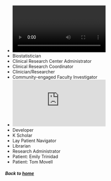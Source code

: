  * ![Basic Scientist](./assets/BasicScientist_PersonaProfile.mp4)
 * Biostatistician
 * Clinical Research Center Administrator
 * Clinical Research Coordinator
 * Clinician/Researcher
 * Community-engaged Faculty Investigator
 * ![Data Analyst](https://github.com/data2health/CTS-Personas/blob/master/docs/assets/DataAnalyst_PersonaProfile.pdf)
 * Developer
 * K Scholar
 * Lay Patient Navigator
 * Librarian
 * Research Administrator
 * Patient: Emily Trinidad
 * Patient: Tom Movell

##### Back to [home](https://data2health.github.io/CTS-Personas/)
